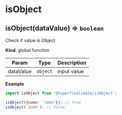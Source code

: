 # isObject
<a name="isObject"></a>

## isObject(dataValue) ⇒ <code>boolean</code>
Check if value is Object

**Kind**: global function  

| Param | Type | Description |
| --- | --- | --- |
| dataValue | <code>object</code> | input value |

**Example**  
```js
import isObject from '@hiperf/validate/isObject';isObject({name: 'John'}); // trueisObject('John'); // false
```
